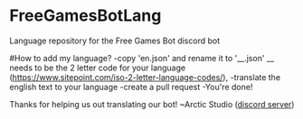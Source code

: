 # FreeGamesBotLang
Language repository for the Free Games Bot discord bot

#How to add my language?
-copy 'en.json' and rename it to '__.json' __ needs to be the 2 letter code for your language (https://www.sitepoint.com/iso-2-letter-language-codes/),
-translate the english text to your language
-create a pull request
-You're done!

Thanks for helping us out translating our bot!
~Arctic Studio ([discord server](https://discordapp.com/invite/wzF9qfC))

